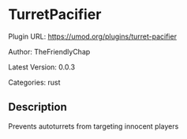# TurretPacifier

Plugin URL: https://umod.org/plugins/turret-pacifier

Author: TheFriendlyChap

Latest Version: 0.0.3

Categories: rust

## Description

Prevents autoturrets from targeting innocent players
